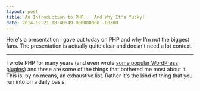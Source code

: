 ```yaml
---
layout: post
title: An Introduction to PHP... And Why It's Yucky!
date: 2014-12-21 18:40:49.000000000 -08:00
---
```

Here's a presentation I gave out today on PHP and why I'm not the biggest fans. The presentation is actually quite clear and doesn't need a lot context.

<script async class="speakerdeck-embed" data-id="bde307a04da10132b412767ece2f179e" data-ratio="1.6" src="//speakerdeck.com/assets/embed.js"></script>

<hr>

I wrote PHP for many years (and even wrote [some popular WordPress plugins](http://wordpress.org/plugins/jsj-gallery-slideshow/)) and these are some of the things that bothered me most about it. This is, by no means, an exhaustive list. Rather it's the kind of thing that you run into on a daily basis.
